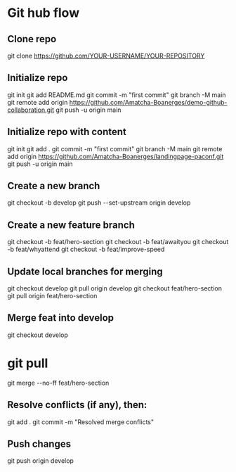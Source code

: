 # Git hub flow

## Clone repo
git clone https://github.com/YOUR-USERNAME/YOUR-REPOSITORY


## Initialize repo
git init
git add README.md
git commit -m "first commit"
git branch -M main
git remote add origin https://github.com/Amatcha-Boanerges/demo-github-collaboration.git
git push -u origin main

## Initialize repo with content

git init
git add .
git commit -m "first commit"
git branch -M main
git remote add origin https://github.com/Amatcha-Boanerges/landingpage-paconf.git
git push -u origin main


## Create a new branch
git checkout -b develop
git push --set-upstream origin develop

## Create a new feature branch

git checkout -b feat/hero-section
git checkout -b feat/awaityou
git checkout -b feat/whyattend
git checkout -b feat/improve-speed

## Update local branches for merging

git checkout develop
git pull origin develop
git checkout feat/hero-section
git pull origin feat/hero-section

## Merge feat into develop

git checkout develop
# git pull
git merge --no-ff feat/hero-section

## Resolve conflicts (if any), then:

git add .
git commit -m "Resolved merge conflicts"

## Push changes
git push origin develop